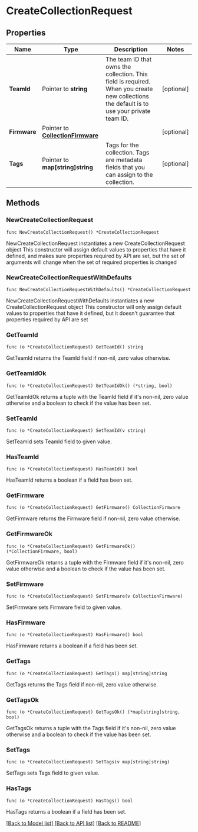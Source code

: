 # CreateCollectionRequest

## Properties

Name | Type | Description | Notes
------------ | ------------- | ------------- | -------------
**TeamId** | Pointer to **string** | The team ID that owns the collection. This field is required. When you create new collections the default is to use your private team ID. | [optional] 
**Firmware** | Pointer to [**CollectionFirmware**](CollectionFirmware.md) |  | [optional] 
**Tags** | Pointer to **map[string]string** | Tags for the collection. Tags are metadata fields that you can assign to the collection. | [optional] 

## Methods

### NewCreateCollectionRequest

`func NewCreateCollectionRequest() *CreateCollectionRequest`

NewCreateCollectionRequest instantiates a new CreateCollectionRequest object
This constructor will assign default values to properties that have it defined,
and makes sure properties required by API are set, but the set of arguments
will change when the set of required properties is changed

### NewCreateCollectionRequestWithDefaults

`func NewCreateCollectionRequestWithDefaults() *CreateCollectionRequest`

NewCreateCollectionRequestWithDefaults instantiates a new CreateCollectionRequest object
This constructor will only assign default values to properties that have it defined,
but it doesn't guarantee that properties required by API are set

### GetTeamId

`func (o *CreateCollectionRequest) GetTeamId() string`

GetTeamId returns the TeamId field if non-nil, zero value otherwise.

### GetTeamIdOk

`func (o *CreateCollectionRequest) GetTeamIdOk() (*string, bool)`

GetTeamIdOk returns a tuple with the TeamId field if it's non-nil, zero value otherwise
and a boolean to check if the value has been set.

### SetTeamId

`func (o *CreateCollectionRequest) SetTeamId(v string)`

SetTeamId sets TeamId field to given value.

### HasTeamId

`func (o *CreateCollectionRequest) HasTeamId() bool`

HasTeamId returns a boolean if a field has been set.

### GetFirmware

`func (o *CreateCollectionRequest) GetFirmware() CollectionFirmware`

GetFirmware returns the Firmware field if non-nil, zero value otherwise.

### GetFirmwareOk

`func (o *CreateCollectionRequest) GetFirmwareOk() (*CollectionFirmware, bool)`

GetFirmwareOk returns a tuple with the Firmware field if it's non-nil, zero value otherwise
and a boolean to check if the value has been set.

### SetFirmware

`func (o *CreateCollectionRequest) SetFirmware(v CollectionFirmware)`

SetFirmware sets Firmware field to given value.

### HasFirmware

`func (o *CreateCollectionRequest) HasFirmware() bool`

HasFirmware returns a boolean if a field has been set.

### GetTags

`func (o *CreateCollectionRequest) GetTags() map[string]string`

GetTags returns the Tags field if non-nil, zero value otherwise.

### GetTagsOk

`func (o *CreateCollectionRequest) GetTagsOk() (*map[string]string, bool)`

GetTagsOk returns a tuple with the Tags field if it's non-nil, zero value otherwise
and a boolean to check if the value has been set.

### SetTags

`func (o *CreateCollectionRequest) SetTags(v map[string]string)`

SetTags sets Tags field to given value.

### HasTags

`func (o *CreateCollectionRequest) HasTags() bool`

HasTags returns a boolean if a field has been set.


[[Back to Model list]](../README.md#documentation-for-models) [[Back to API list]](../README.md#documentation-for-api-endpoints) [[Back to README]](../README.md)


